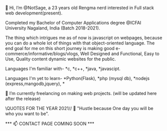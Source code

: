 👋 Hi, I’m @NotSage, a 23 years old Rengma nerd interested in Full stack web development(present).

Completed my Bachelor of Computer Applications degree @ICFAI University Nagaland, India (Batch 2018-2021).

The thing which intrigues me as of now is javascript on webpages, because you can do a whole lot of things with that object-oriented language.
The end goal for me on this short journey is making good e-commerce/informative/blogs/vlogs, Well Designed and Functional, Easy to Use, Quality content dynamic websites for the public.

Languages I'm familiar with-
*c,
*c++,
*java,
*javascipt.

Languages I'm yet to learn-
*Python(Flask),
*php (mysql db),
*nodejs (express,mangodb,jquery),
*

👀 I’m currently freelancing on making web projects.
(will be updated here after the release)

\\QUOTES FOR THE YEAR 2021//
💞️ "Hustle because One day you will be who you want to be".

*** 📫 CONTACT PAGE COMING SOON ***

